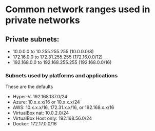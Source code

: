 # Common network ranges used in private networks

## Private subnets:

- 10.0.0.0 to 10.255.255.255 (10.0.0.0/8)
- 172.16.0.0 to 172.31.255.255 (172.16.0.0/12)
- 192.168.0.0 to 192.168.255.255 (192.168.0.0/16)

### Subnets used by platforms and applications

These are the defaults

- Hyper-V: 192.168.137.0/24
- Azure: 10.x.x.x/16 or 10.x.x.x/24
- AWS: 10.x.x.x/16, 172.31.x.x/16, or 192.168.x.x/16
- VirtualBox nat: 10.0.2.0/24
- VirtualBox Host only: 192.168.56.0/24
- Docker: 172.17.0.0/16
